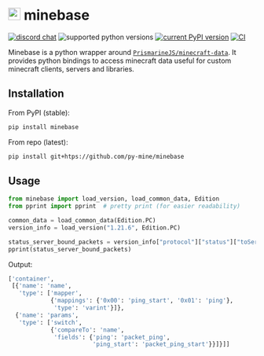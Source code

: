 # <img src="https://i.imgur.com/nPCcxts.png" height="25" style="height: 25px"> minebase

[![discord chat](https://img.shields.io/discord/936788458939224094.svg?logo=Discord)](https://discord.gg/C2wX7zduxC)
![supported python versions](https://img.shields.io/pypi/pyversions/minebase.svg)
[![current PyPI version](https://img.shields.io/pypi/v/minebase.svg)](https://pypi.org/project/minebase/)
[![CI](https://github.com/py-mine/minebase/actions/workflows/main.yml/badge.svg)](https://github.com/py-mine/minebase/actions/workflows/main.yml)

Minebase is a python wrapper around [`PrismarineJS/minecraft-data`](https://github.com/PrismarineJS/minecraft-data). It
provides python bindings to access minecraft data useful for custom minecraft clients, servers and libraries.

## Installation

From PyPI (stable):

```bash
pip install minebase
```

From repo (latest):

```bash
pip install git+htps://github.com/py-mine/minebase
```

## Usage

```python
from minebase import load_version, load_common_data, Edition
from pprint import pprint  # pretty print (for easier readability)

common_data = load_common_data(Edition.PC)
version_info = load_version("1.21.6", Edition.PC)

status_server_bound_packets = version_info["protocol"]["status"]["toServer"]["types"]["packet"]
pprint(status_server_bound_packets)
```

Output:

```python
['container',
 [{'name': 'name',
   'type': ['mapper',
            {'mappings': {'0x00': 'ping_start', '0x01': 'ping'},
             'type': 'varint'}]},
  {'name': 'params',
   'type': ['switch',
            {'compareTo': 'name',
             'fields': {'ping': 'packet_ping',
                        'ping_start': 'packet_ping_start'}}]}]]
```
